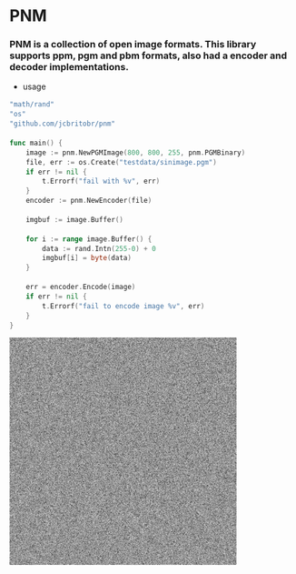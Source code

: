 # PNM
### PNM is a collection of open image formats. This library supports ppm, pgm and pbm formats, also had a encoder and decoder implementations.

* usage
```go
"math/rand"
"os"
"github.com/jcbritobr/pnm"
    
func main() {
    image := pnm.NewPGMImage(800, 800, 255, pnm.PGMBinary)
    file, err := os.Create("testdata/sinimage.pgm")
    if err != nil {
        t.Errorf("fail with %v", err)
    }
    encoder := pnm.NewEncoder(file)

    imgbuf := image.Buffer()

    for i := range image.Buffer() {
        data := rand.Intn(255-0) + 0
        imgbuf[i] = byte(data)
    }

    err = encoder.Encode(image)
    if err != nil {
        t.Errorf("fail to encode image %v", err)
    }
}
```

![sin](images/synimage.png)

